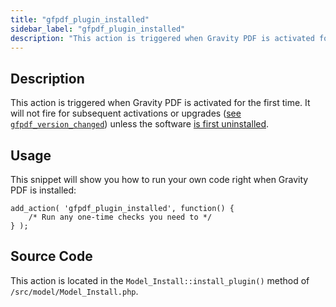 ```yaml
---
title: "gfpdf_plugin_installed"
sidebar_label: "gfpdf_plugin_installed"
description: "This action is triggered when Gravity PDF is activated for the first time. It will not fire for subsequent activations or upgrades unless first uninstalled."
---
```


## Description

This action is triggered when Gravity PDF is activated for the first time. It will not fire for subsequent activations or upgrades ([see `gfpdf_version_changed`](gfpdf_version_changed.md)) unless the software [is first uninstalled](../../users/global-settings.md#uninstall).

## Usage

This snippet will show you how to run your own code right when Gravity PDF is installed:

```
add_action( 'gfpdf_plugin_installed', function() {
	/* Run any one-time checks you need to */	
} );
```

## Source Code

This action is located in the `Model_Install::install_plugin()` method of `/src/model/Model_Install.php`.